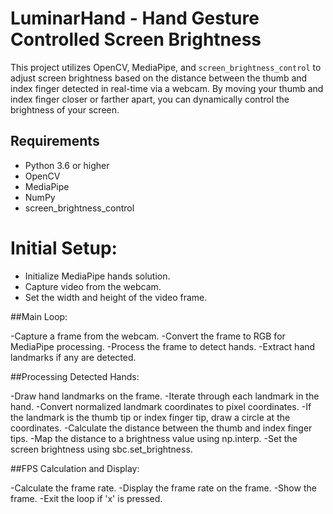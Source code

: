 # LuminarHand - Hand Gesture Controlled Screen Brightness

This project utilizes OpenCV, MediaPipe, and `screen_brightness_control` to adjust screen brightness based on the distance between the thumb and index finger detected in real-time via a webcam. By moving your thumb and index finger closer or farther apart, you can dynamically control the brightness of your screen.

## Requirements

- Python 3.6 or higher
- OpenCV
- MediaPipe
- NumPy
- screen_brightness_control

# Initial Setup:

- Initialize MediaPipe hands solution.
- Capture video from the webcam.
- Set the width and height of the video frame.

##Main Loop:

-Capture a frame from the webcam.
-Convert the frame to RGB for MediaPipe processing.
-Process the frame to detect hands.
-Extract hand landmarks if any are detected.

##Processing Detected Hands:

-Draw hand landmarks on the frame.
-Iterate through each landmark in the hand.
-Convert normalized landmark coordinates to pixel coordinates.
-If the landmark is the thumb tip or index finger tip, draw a circle at the coordinates.
-Calculate the distance between the thumb and index finger tips.
-Map the distance to a brightness value using np.interp.
-Set the screen brightness using sbc.set_brightness.

##FPS Calculation and Display:

-Calculate the frame rate.
-Display the frame rate on the frame.
-Show the frame.
-Exit the loop if 'x' is pressed.

